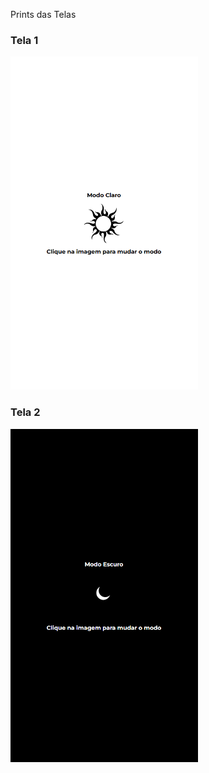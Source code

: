 Prints das Telas

### Tela 1
<img src="./prints/screen1.png" width="300" />

### Tela 2
<img src="./prints/screen2.png" width="300" />